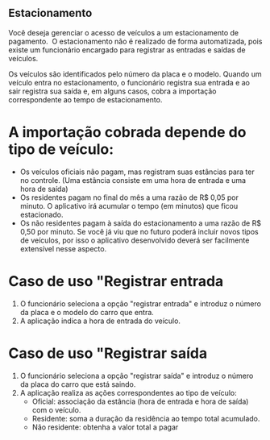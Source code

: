 ## Estacionamento

Você deseja gerenciar o acesso de veículos a um estacionamento de pagamento. 
O estacionamento não é realizado de forma automatizada, pois existe um funcionário 
encargado para registrar as entradas e saídas de veículos.

Os veículos são identificados pelo número da placa e o modelo. Quando um veículo 
entra no estacionamento, o funcionário registra sua entrada e ao sair registra sua saída e, 
em alguns casos, cobra a importação correspondente ao tempo de estacionamento.

# A importação cobrada depende do tipo de veículo:

- Os veículos oficiais não pagam, mas registram suas estâncias para ter  no controle.
  (Uma estância consiste em uma hora de entrada e uma hora de saída)
- Os residentes pagam no final do mês a uma razão de R$ 0,05 por minuto.
  O aplicativo irá acumular o tempo (em minutos) que ficou estacionado.
- Os não residentes pagam à saída do estacionamento a uma razão de R$ 0,50 por minuto.
  Se você já viu que no futuro poderá incluir novos tipos de veículos,
  por isso o aplicativo desenvolvido deverá ser facilmente extensível nesse aspecto.

# Caso de uso "Registrar entrada

1. O funcionário seleciona a opção "registrar entrada" e introduz o número da placa e o modelo do carro que entra.
2. A aplicação indica a hora de entrada do veículo.

# Caso de uso "Registrar saída

1. O funcionário seleciona a opção "registrar saída" e introduz o número da placa do carro que está saindo.
2. A aplicação realiza as ações correspondentes ao tipo de veículo:
    - Oficial: associação da estância (hora de entrada e hora de saída) com o veículo.
    - Residente: soma a duração da residência ao tempo total acumulado.
    - Não residente: obtenha a valor total a pagar
